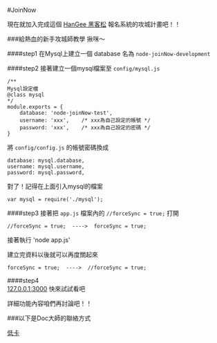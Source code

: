 #JoinNow

現在就加入完成這個 [HanGee 黑客松](http://hackathon.tw/) 報名系統的攻城計畫吧！！

###給熱血的新手攻城師教學 揪咪～

####step1
在Mysql上建立一個 database 名為 `node-joinNow-development`

####step2
接著建立一個mysql檔案至 ``config/mysql.js``

	/**
	Mysql設定檔
	@class mysql
	*/
	module.exports = {
	    database: 'node-joinNow-test',
    	username: 'xxx',	/* xxx為自己設定的帳號 */
    	password: 'xxx',	/* xxx為自己設定的密碼 */
	}

將 `config/config.js` 的帳號密碼換成
  
  	database: mysql.database,
	username: mysql.username,
	password: mysql.password,	

對了！記得在上面引入mysql的檔案

	var mysql = require('./mysql');

####step3
接著把 `app.js` 檔案內的 `//forceSync = true;` 打開

  	//forceSync = true;  ---->  forceSync = true;

接著執行 'node app.js'

建立完資料以後就可以再度關起來

  	forceSync = true;  ---->  //forceSync = true;

####step4	
[127.0.0.1:3000](127.0.0.1:3000) 快來試試看吧

詳細功能內容咱們再討論吧！！

###以下是Doc大師的聯絡方式

[低卡](https://www.facebook.com/dca.hsu)
